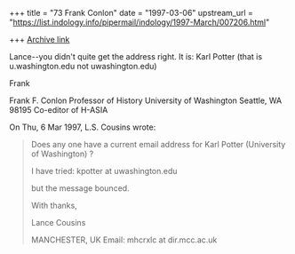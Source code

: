 +++
title = "73 Frank Conlon"
date = "1997-03-06"
upstream_url = "https://list.indology.info/pipermail/indology/1997-March/007206.html"

+++
[Archive link](https://list.indology.info/pipermail/indology/1997-March/007206.html)

Lance--you didn't quite get the address right.   It is:
Karl Potter <kpotter at u.washington.edu>
(that is u.washington.edu not uwashington.edu)

Frank

Frank F. Conlon
Professor of History
University of Washington
Seattle, WA 98195
Co-editor of H-ASIA
<conlon at u.washington.edu>


On Thu, 6 Mar 1997, L.S. Cousins wrote:

> Does any one have a current email address for Karl Potter (University of
> Washington) ?
> 
> I have tried:
> kpotter at uwashington.edu
> 
> but the message bounced.
> 
> With thanks,
> 
> Lance Cousins
> 
> MANCHESTER, UK
> Email: mhcrxlc at dir.mcc.ac.uk
> 
> 
> 
> 





